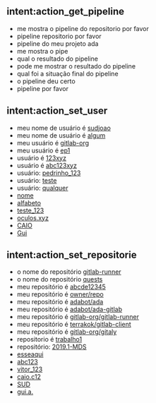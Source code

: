 ## intent:action_get_pipeline
- me mostra o pipeline do repositorio por favor
- pipeline repositorio por favor
- pipeline do meu projeto ada
- me mostra o pipe
- qual o resultado do pipeline
- pode me mostrar o resultado do pipeline
- qual foi a  situação final do pipeline
- o pipeline deu certo
- pipeline por favor

## intent:action_set_user
- meu nome de usuário é [sudjoao](usuario)
- meu nome de usuário é [algum](usuario)
- meu usuário é [gitlab-org](usuario)
- meu usuário é [ep1](usuario)
- usuário é [123xyz](usuario)
- usuário é [abc123xyz](usuario)
- usuário: [pedrinho_123](usuario)
- usuário: [teste](usuario)
- usuário: [qualquer](usuario)
- [nome](usuario)
- [alfabeto](usuario)
- [teste_123](usuario)
- [oculos.xyz](usuario)
- [CAIO](usuario)
- [Gui](usuario)


## intent:action_set_repositorie
- o nome do repositório [gitlab-runner](repositorio)
- o nome do repositório [quests](repositorio)
- meu repositório é [abcde12345](repositorio)
- meu repositório é [owner/repo](repositorio)
- meu repositório é [adabot/ada](repositorio)
- meu repositório é [adabot/ada-gitlab](repositorio)
- meu repositório é [gitlab-org/gitlab-runner](repositorio)
- meu repositório é [terrakok/gitlab-client](repositorio)
- meu repositório é [gitlab-org/gitaly](repositorio)
- repositorio é [trabalho1](repositorio)
- repositório: [2019.1-MDS](repositorio)
- [esseaqui](repositorio)
- [abc123](repositorio)
- [vitor_123](repositorio)
- [caio.c12](repositorio)
- [SUD](repositorio)
- [gui.a.](repositorio)
